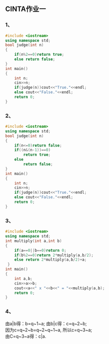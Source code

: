 ## CINTA作业一
### 1、
``` c++
#include <iostream>
using namespace std;
bool judge(int n)
{
	if(n%2==0)return true;
	else return false;
}
int main()
{
	int n;
	cin>>n;
	if(judge(n))cout<<"True."<<endl;
	else cout<<"False."<<endl;
	return 0;
}
```
### 2、
``` c++
#include <iostream>
using namespace std;
bool judge(int n)
{
	if(n<=0)return false;
	if((n&(n-1))==0)
		return true;
	else 
		return false;
}
int main()
{
	int n;
	cin>>n;
	if(judge(n))cout<<"True."<<endl;
	else cout<<"False."<<endl;
	return 0;
}
```
### 3、
``` c++
#include <iostream>
using namespace std;
int multiply(int a,int b)
{
	if(a==0||b==0)return 0;
	if(b%2==0)return 2*multiply(a,b/2);
	else return 2*multiply(a,b/2)+a;
 } 
int main()
{
	int a,b;
	cin>>a>>b;
	cout<<a<<" x "<<b<<" = "<<multiply(a,b);
	return 0;
}
```
### 4、
由a|b得：b=q~1~a;   由b|c得：c=q~2~b;  
因为c=q~2~b=q~2~q~1~a, 所以c=q~3~a;  
由C=q~3~a得：c|a.
